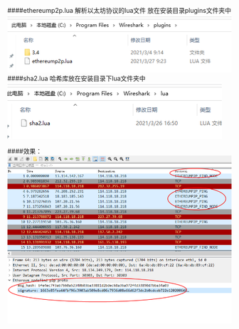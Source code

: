 ####ethereump2p.lua 解析以太坊协议的lua文件 放在安装目录plugins文件夹中
![img_1.png](img_1.png)
####sha2.lua 哈希库放在安装目录下lua文件夹中
![img.png](img.png)

####效果：
![img_2.png](img_2.png)
